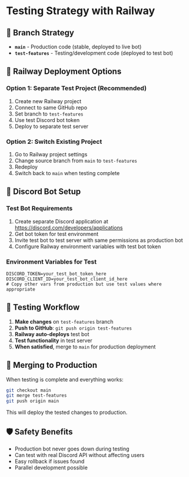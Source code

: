 # Testing Strategy with Railway

## 🌿 Branch Strategy

- **`main`** - Production code (stable, deployed to live bot)
- **`test-features`** - Testing/development code (deployed to test bot)

## 🚂 Railway Deployment Options

### Option 1: Separate Test Project (Recommended)
1. Create new Railway project
2. Connect to same GitHub repo
3. Set branch to `test-features`
4. Use test Discord bot token
5. Deploy to separate test server

### Option 2: Switch Existing Project
1. Go to Railway project settings
2. Change source branch from `main` to `test-features`
3. Redeploy
4. Switch back to `main` when testing complete

## 🤖 Discord Bot Setup

### Test Bot Requirements
1. Create separate Discord application at https://discord.com/developers/applications
2. Get bot token for test environment
3. Invite test bot to test server with same permissions as production bot
4. Configure Railway environment variables with test bot token

### Environment Variables for Test
```
DISCORD_TOKEN=your_test_bot_token_here
DISCORD_CLIENT_ID=your_test_bot_client_id_here
# Copy other vars from production but use test values where appropriate
```

## 🧪 Testing Workflow

1. **Make changes** on `test-features` branch
2. **Push to GitHub**: `git push origin test-features`
3. **Railway auto-deploys** test bot
4. **Test functionality** in test server
5. **When satisfied**, merge to `main` for production deployment

## 🔄 Merging to Production

When testing is complete and everything works:

```bash
git checkout main
git merge test-features
git push origin main
```

This will deploy the tested changes to production.

## 🛡️ Safety Benefits

- Production bot never goes down during testing
- Can test with real Discord API without affecting users
- Easy rollback if issues found
- Parallel development possible
